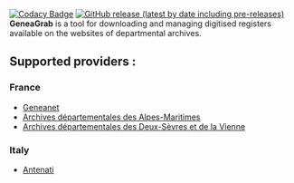 [![Codacy Badge](https://app.codacy.com/project/badge/Grade/f898064ba2e44ed2a46b4670e0c9b9c7)](https://www.codacy.com/manual/evan_g/GeneaGrab?utm_source=github.com&amp;utm_medium=referral&amp;utm_content=06Games/GeneaGrab&amp;utm_campaign=Badge_Grade)
[![GitHub release (latest by date including pre-releases)](https://img.shields.io/github/v/release/06Games/GeneaGrab?include_prereleases)](https://github.com/06Games/GeneaGrab/releases/latest)  
**GeneaGrab** is a tool for downloading and managing digitised registers available on the websites of departmental archives.

## Supported providers :
### France
* [Geneanet](https://www.geneanet.org/)
* [Archives départementales des Alpes-Maritimes](https://www.departement06.fr/archives-departementales/outils-de-recherche-et-archives-numerisees-2895.html)
* [Archives départementales des Deux-Sèvres et de la Vienne](https://archives-deux-sevres-vienne.fr/)
### Italy
* [Antenati](https://www.antenati.san.beniculturali.it/)
